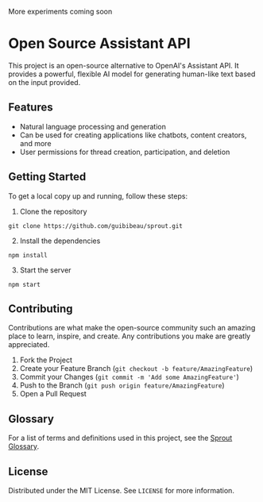 More experiments coming soon

# Open Source Assistant API

This project is an open-source alternative to OpenAI's Assistant API. It provides a powerful, flexible AI model for generating human-like text based on the input provided.

## Features

- Natural language processing and generation
- Can be used for creating applications like chatbots, content creators, and more
- User permissions for thread creation, participation, and deletion

## Getting Started

To get a local copy up and running, follow these steps:

1. Clone the repository

```
git clone https://github.com/guibibeau/sprout.git
```

2. Install the dependencies

```
npm install

```

3. Start the server

```
npm start
```

## Contributing

Contributions are what make the open-source community such an amazing place to learn, inspire, and create. Any contributions you make are greatly appreciated.

1. Fork the Project
2. Create your Feature Branch (`git checkout -b feature/AmazingFeature`)
3. Commit your Changes (`git commit -m 'Add some AmazingFeature'`)
4. Push to the Branch (`git push origin feature/AmazingFeature`)
5. Open a Pull Request

## Glossary

For a list of terms and definitions used in this project, see the [Sprout Glossary](docs/GLOSSARY.md).

## License

Distributed under the MIT License. See `LICENSE` for more information.
